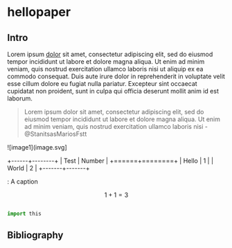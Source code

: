 # hellopaper

## Intro

Lorem ipsum [dolor](./dolor.md) sit amet, consectetur adipiscing elit, sed do eiusmod tempor incididunt ut labore et dolore magna aliqua. Ut enim ad minim veniam, quis nostrud exercitation ullamco laboris nisi ut aliquip ex ea commodo consequat. Duis aute irure dolor in reprehenderit in voluptate velit esse cillum dolore eu fugiat nulla pariatur. Excepteur sint occaecat cupidatat non proident, sunt in culpa qui officia deserunt mollit anim id est laborum.

> Lorem ipsum dolor sit amet, consectetur adipiscing elit, sed do eiusmod tempor incididunt ut labore et dolore magna aliqua. Ut enim ad minim veniam, quis nostrud exercitation ullamco laboris nisi - @StanitsasMariosFstt

![image1](image.svg]

+------+--------+
| Test | Number |
+======+========+
| Hello | 1     |
| World | 2     |
+-------+-------+

: A caption

$$1 + 1 = 3$$

```python

import this
```

## Bibliography

